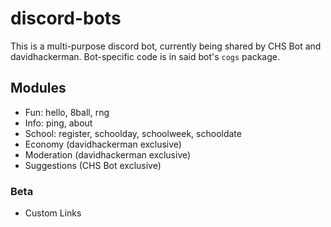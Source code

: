 # discord-bots
This is a multi-purpose discord bot, currently being shared by CHS Bot and davidhackerman.
Bot-specific code is in said bot's `cogs` package.
## Modules
- Fun: hello, 8ball, rng
- Info: ping, about
- School: register, schoolday, schoolweek, schooldate
- Economy (davidhackerman exclusive)
- Moderation (davidhackerman exclusive)
- Suggestions (CHS Bot exclusive)
### Beta
- Custom Links
